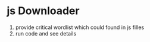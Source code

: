 <h1> js Downloader </h1>

1. provide critical wordlist which could found in js filles
2. run code and see details 


